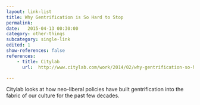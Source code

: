 ```yaml
---
layout: link-list
title: Why Gentrification is So Hard to Stop
permalink:
date:   2015-04-13 00:30:00
category: other-things
subcategory: single-link
edited: 1
show-references: false
references:
    - title: Citylab
      url:  http://www.citylab.com/work/2014/02/why-gentrification-so-hard-stop/7708/

---
```


Citylab looks at how neo-liberal policies have built gentrification into the fabric of our culture for the past few decades.


